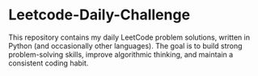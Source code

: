 # Leetcode-Daily-Challenge
This repository contains my daily LeetCode problem solutions, written in Python (and occasionally other languages). The goal is to build strong problem-solving skills, improve algorithmic thinking, and maintain a consistent coding habit.
